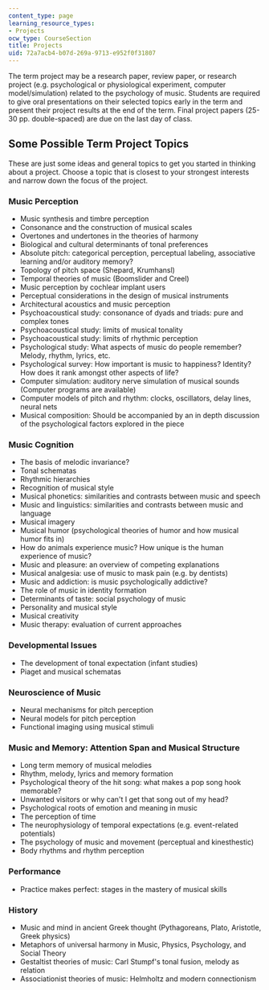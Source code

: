 ```yaml
---
content_type: page
learning_resource_types:
- Projects
ocw_type: CourseSection
title: Projects
uid: 72a7acb4-b07d-269a-9713-e952f0f31807
---
```


The term project may be a research paper, review paper, or research project (e.g. psychological or physiological experiment, computer model/simulation) related to the psychology of music. Students are required to give oral presentations on their selected topics early in the term and present their project results at the end of the term. Final project papers (25-30 pp. double-spaced) are due on the last day of class.

Some Possible Term Project Topics
---------------------------------

These are just some ideas and general topics to get you started in thinking about a project. Choose a topic that is closest to your strongest interests and narrow down the focus of the project.

### Music Perception

*   Music synthesis and timbre perception
*   Consonance and the construction of musical scales
*   Overtones and undertones in the theories of harmony
*   Biological and cultural determinants of tonal preferences
*   Absolute pitch: categorical perception, perceptual labeling, associative learning and/or auditory memory?
*   Topology of pitch space (Shepard, Krumhansl)
*   Temporal theories of music (Boomslider and Creel)
*   Music perception by cochlear implant users
*   Perceptual considerations in the design of musical instruments
*   Architectural acoustics and music perception
*   Psychoacoustical study: consonance of dyads and triads: pure and complex tones
*   Psychoacoustical study: limits of musical tonality
*   Psychoacoustical study: limits of rhythmic perception
*   Psychological study: What aspects of music do people remember? Melody, rhythm, lyrics, etc.
*   Psychological survey: How important is music to happiness? Identity? How does it rank amongst other aspects of life?
*   Computer simulation: auditory nerve simulation of musical sounds (Computer programs are available)
*   Computer models of pitch and rhythm: clocks, oscillators, delay lines, neural nets
*   Musical composition: Should be accompanied by an in depth discussion of the psychological factors explored in the piece

### Music Cognition

*   The basis of melodic invariance?
*   Tonal schematas
*   Rhythmic hierarchies
*   Recognition of musical style
*   Musical phonetics: similarities and contrasts between music and speech
*   Music and linguistics: similarities and contrasts between music and language
*   Musical imagery
*   Musical humor (psychological theories of humor and how musical humor fits in)
*   How do animals experience music? How unique is the human experience of music?
*   Music and pleasure: an overview of competing explanations
*   Musical analgesia: use of music to mask pain (e.g. by dentists)
*   Music and addiction: is music psychologically addictive?
*   The role of music in identity formation
*   Determinants of taste: social psychology of music
*   Personality and musical style
*   Musical creativity
*   Music therapy: evaluation of current approaches

### Developmental Issues

*   The development of tonal expectation (infant studies)
*   Piaget and musical schematas

### Neuroscience of Music

*   Neural mechanisms for pitch perception
*   Neural models for pitch perception
*   Functional imaging using musical stimuli

### Music and Memory: Attention Span and Musical Structure

*   Long term memory of musical melodies
*   Rhythm, melody, lyrics and memory formation
*   Psychological theory of the hit song: what makes a pop song hook memorable?
*   Unwanted visitors or why can't I get that song out of my head?
*   Psychological roots of emotion and meaning in music
*   The perception of time
*   The neurophysiology of temporal expectations (e.g. event-related potentials)
*   The psychology of music and movement (perceptual and kinesthestic)
*   Body rhythms and rhythm perception

### Performance

*   Practice makes perfect: stages in the mastery of musical skills

### History

*   Music and mind in ancient Greek thought (Pythagoreans, Plato, Aristotle, Greek physics)
*   Metaphors of universal harmony in Music, Physics, Psychology, and Social Theory
*   Gestaltist theories of music: Carl Stumpf's tonal fusion, melody as relation
*   Associationist theories of music: Helmholtz and modern connectionism